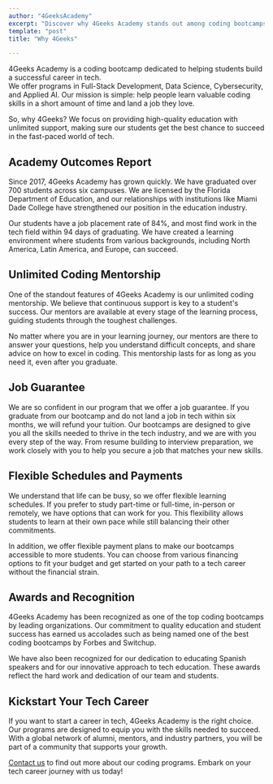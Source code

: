 ```yaml
---
author: "4GeeksAcademy"
excerpt: "Discover why 4Geeks Academy stands out among coding bootcamps with its job guarantee, unlimited mentorship, and proven student outcomes."
template: "post"
title: "Why 4Geeks"

---
```


4Geeks Academy is a coding bootcamp dedicated to helping students build a successful career in tech.  
We offer programs in Full-Stack Development, Data Science, Cybersecurity, and Applied AI. Our mission is simple: help people learn valuable coding skills in a short amount of time and land a job they love.

So, why 4Geeks? We focus on providing high-quality education with unlimited support, making sure our students get the best chance to succeed in the fast-paced world of tech.

## Academy Outcomes Report

Since 2017, 4Geeks Academy has grown quickly. We have graduated over 700 students across six campuses. We are licensed by the Florida Department of Education, and our relationships with institutions like Miami Dade College have strengthened our position in the education industry.

Our students have a job placement rate of 84%, and most find work in the tech field within 94 days of graduating. We have created a learning environment where students from various backgrounds, including North America, Latin America, and Europe, can succeed.

## Unlimited Coding Mentorship

One of the standout features of 4Geeks Academy is our unlimited coding mentorship. We believe that continuous support is key to a student's success. Our mentors are available at every stage of the learning process, guiding students through the toughest challenges.

No matter where you are in your learning journey, our mentors are there to answer your questions, help you understand difficult concepts, and share advice on how to excel in coding. This mentorship lasts for as long as you need it, even after you graduate.

## Job Guarantee

We are so confident in our program that we offer a job guarantee. If you graduate from our bootcamp and do not land a job in tech within six months, we will refund your tuition. Our bootcamps are designed to give you all the skills needed to thrive in the tech industry, and we are with you every step of the way. From resume building to interview preparation, we work closely with you to help you secure a job that matches your new skills.

## Flexible Schedules and Payments

We understand that life can be busy, so we offer flexible learning schedules. If you prefer to study part-time or full-time, in-person or remotely, we have options that can work for you. This flexibility allows students to learn at their own pace while still balancing their other commitments.

In addition, we offer flexible payment plans to make our bootcamps accessible to more students. You can choose from various financing options to fit your budget and get started on your path to a tech career without the financial strain.

## Awards and Recognition

4Geeks Academy has been recognized as one of the top coding bootcamps by leading organizations. Our commitment to quality education and student success has earned us accolades such as being named one of the best coding bootcamps by Forbes and Switchup.

We have also been recognized for our dedication to educating Spanish speakers and for our innovative approach to tech education. These awards reflect the hard work and dedication of our team and students.

## Kickstart Your Tech Career

If you want to start a career in tech, 4Geeks Academy is the right choice. Our programs are designed to equip you with the skills needed to succeed. With a global network of alumni, mentors, and industry partners, you will be part of a community that supports your growth.

[Contact us](https://4geeksacademy.com/us/contact) to find out more about our coding programs. Embark on your tech career journey with us today!